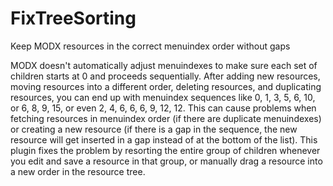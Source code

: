 # FixTreeSorting
Keep MODX resources in the correct menuindex order without gaps

MODX doesn't automatically adjust menuindexes to make sure each set of children starts at 0 and proceeds sequentially. After adding new resources, moving resources into a different order, deleting resources, and duplicating resources, you can end up with menuindex sequences like 0, 1, 3, 5, 6, 10, or 6, 8, 9, 15, or even 2, 4, 6, 6, 6, 9, 12, 12. This can cause problems when fetching resources in menuindex order (if there are duplicate menuindexes) or creating a new resource (if there is a gap in the sequence, the new resource will get inserted in a gap instead of at the bottom of the list). This plugin fixes the problem by resorting the entire group of children whenever you edit and save a resource in that group, or manually drag a resource into a new order in the resource tree.

